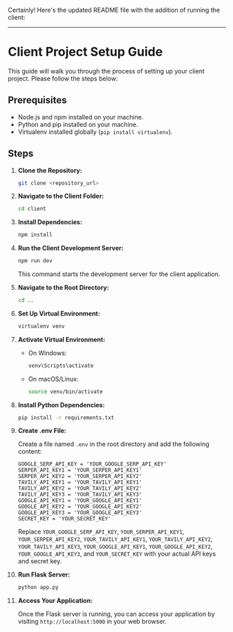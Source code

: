 Certainly! Here's the updated README file with the addition of running the client:

---

# Client Project Setup Guide

This guide will walk you through the process of setting up your client project. Please follow the steps below:

## Prerequisites

- Node.js and npm installed on your machine.
- Python and pip installed on your machine.
- Virtualenv installed globally (`pip install virtualenv`).

## Steps

1. **Clone the Repository:**

    ```bash
    git clone <repository_url>
    ```

2. **Navigate to the Client Folder:**

    ```bash
    cd client
    ```

3. **Install Dependencies:**

    ```bash
    npm install
    ```

4. **Run the Client Development Server:**

    ```bash
    npm run dev
    ```

    This command starts the development server for the client application.

5. **Navigate to the Root Directory:**

    ```bash
    cd ..
    ```

6. **Set Up Virtual Environment:**

    ```bash
    virtualenv venv
    ```

7. **Activate Virtual Environment:**

    - On Windows:

        ```bash
        venv\Scripts\activate
        ```

    - On macOS/Linux:

        ```bash
        source venv/bin/activate
        ```

8. **Install Python Dependencies:**

    ```bash
    pip install -r requirements.txt
    ```

9. **Create .env File:**

    Create a file named `.env` in the root directory and add the following content:

    ```plaintext
    GOOGLE_SERP_API_KEY = 'YOUR_GOOGLE_SERP_API_KEY'
    SERPER_API_KEY1 = 'YOUR_SERPER_API_KEY1'
    SERPER_API_KEY2 = 'YOUR_SERPER_API_KEY2'
    TAVILY_API_KEY1 = 'YOUR_TAVILY_API_KEY1'
    TAVILY_API_KEY2 = 'YOUR_TAVILY_API_KEY2'
    TAVILY_API_KEY3 = 'YOUR_TAVILY_API_KEY3'
    GOOGLE_API_KEY1 = 'YOUR_GOOGLE_API_KEY1'
    GOOGLE_API_KEY2 = 'YOUR_GOOGLE_API_KEY2'
    GOOGLE_API_KEY3 = 'YOUR_GOOGLE_API_KEY3'
    SECRET_KEY = 'YOUR_SECRET_KEY'
    ```

    Replace `YOUR_GOOGLE_SERP_API_KEY`, `YOUR_SERPER_API_KEY1`, `YOUR_SERPER_API_KEY2`, `YOUR_TAVILY_API_KEY1`, `YOUR_TAVILY_API_KEY2`, `YOUR_TAVILY_API_KEY3`, `YOUR_GOOGLE_API_KEY1`, `YOUR_GOOGLE_API_KEY2`, `YOUR_GOOGLE_API_KEY3`, and `YOUR_SECRET_KEY` with your actual API keys and secret key.

10. **Run Flask Server:**

    ```bash
    python app.py
    ```

11. **Access Your Application:**

    Once the Flask server is running, you can access your application by visiting `http://localhost:5000` in your web browser.
